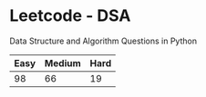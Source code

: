 # Leetcode - DSA

Data Structure and Algorithm Questions in Python

| Easy   |  Medium  | Hard |
|--------|----------|------|
|   98   |    66    |  19  |
